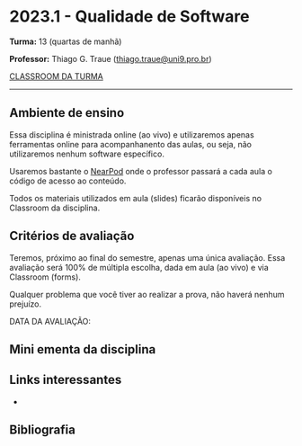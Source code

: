 # 2023.1 - Qualidade de Software

**Turma:** 13 (quartas de manhã)

**Professor:** Thiago G. Traue (thiago.traue@uni9.pro.br)

[CLASSROOM DA TURMA](https://classroom.google.com/c/NTkzODc0NzQ5NDQy?cjc=dvgx3dz)

***

## Ambiente de ensino

Essa disciplina é ministrada online (ao vivo) e utilizaremos apenas ferramentas online para acompanhanento das aulas, ou seja, não utilizaremos nenhum software específico.

Usaremos bastante o [NearPod](https://nearpod.com) onde o professor passará a cada aula o código de acesso ao conteúdo.

Todos os materiais utilizados em aula (slides) ficarão disponíveis no Classroom da disciplina.

## Critérios de avaliação

Teremos, próximo ao final do semestre, apenas uma única avaliação. Essa avaliação será 100% de múltipla escolha, dada em aula (ao vivo) e via Classroom (forms).

Qualquer problema que você tiver ao realizar a prova, não haverá nenhum prejuízo.

DATA DA AVALIAÇÃO: 

## Mini ementa da disciplina

## Links interessantes

- 

## Bibliografia
